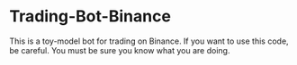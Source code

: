 # Trading-Bot-Binance
This is a toy-model bot for trading on Binance. If you want to use this code, be careful. You must be sure you know what you are doing.
